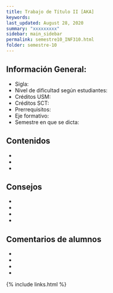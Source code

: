 ```yaml
---
title: Trabajo de Título II [AKA]
keywords: 
last_updated: August 28, 2020
summary: "xxxxxxxxx"
sidebar: main_sidebar
permalink: semestre10_INF310.html
folder: semestre-10
---
```



## Información General:
* Sigla: 
* Nivel de dificultad según estudiantes: 
* Créditos USM: 
* Créditos SCT: 
* Prerrequisitos: 
* Eje formativo:  
* Semestre en que se dicta: 


## Contenidos

*
*
*


## Consejos
*
*
*
*


## Comentarios de alumnos

*
*
*
*


[1]: https://www.com


{% include links.html %}
